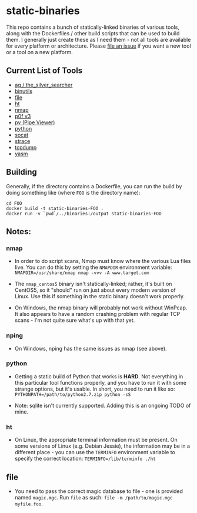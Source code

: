 # static-binaries

This repo contains a bunch of statically-linked binaries of various tools,
along with the Dockerfiles / other build scripts that can be used to build
them.  I generally just create these as I need them - not all tools are
available for every platform or architecture.  Please [file an issue][1]
if you want a new tool or a tool on a new platform.

## Current List of Tools

- [ag / the_silver_searcher](https://github.com/ggreer/the_silver_searcher)
- [binutils](https://www.gnu.org/software/binutils/)
- [file](http://www.darwinsys.com/file/)
- [ht](https://github.com/sebastianbiallas/ht)
- [nmap](http://nmap.org/)
- [p0f v3](http://lcamtuf.coredump.cx/p0f3/)
- [pv (Pipe Viewer)](https://www.ivarch.com/programs/pv.shtml)
- [python](https://www.python.org)
- [socat](http://www.dest-unreach.org/socat/)
- [strace](http://linux.die.net/man/1/strace)
- [tcpdump](http://www.tcpdump.org/)
- [yasm](http://yasm.tortall.net/)

## Building

Generally, if the directory contains a Dockerfile, you can run the build by
doing something like (where `FOO` is the directory name):

```
cd FOO
docker build -t static-binaries-FOO .
docker run -v `pwd`/../binaries:/output static-binaries-FOO
```

## Notes:

### nmap

- In order to do script scans, Nmap must know where the various Lua files live.
  You can do this by setting the `NMAPDIR` environment variable:  
    `NMAPDIR=/usr/share/nmap nmap -vvv -A www.target.com`

- The `nmap_centos5` binary isn't statically-linked; rather, it's built on
  CentOS5, so it "should" run on just about every modern version of Linux.
  Use this if something in the static binary doesn't work properly.

- On Windows, the nmap binary will probably not work without WinPcap.  It also
  appears to have a random crashing problem with regular TCP scans - I'm not
  quite sure what's up with that yet.

### nping

- On Windows, nping has the same issues as nmap (see above).

### python

- Getting a static build of Python that works is **HARD**.  Not everything in this
  particular tool functions properly, and you have to run it with some strange options,
  but it's usable.  In short, you need to run it like so:  
    `PYTHONPATH=/path/to/python2.7.zip python -sS`

- Note: sqlite isn't currently supported.  Adding this is an ongoing TODO of mine.

### ht

- On Linux, the appropriate terminal information must be present.  On some versions of
  Linux (e.g. Debian Jessie), the information may be in a different place - you can use
  the `TERMINFO` environment variable to specify the correct location:
  `TERMINFO=/lib/terminfo ./ht`

## file

- You need to pass the correct magic database to file - one is provided named
  `magic.mgc`.  Run `file` as such: `file -m /path/to/magic.mgc myfile.foo`.

[1]: https://github.com/andrew-d/static-binaries/issues/new

